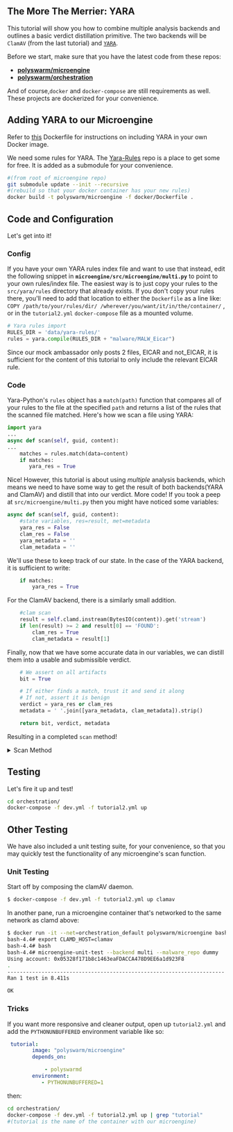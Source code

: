 ## The More The Merrier: YARA

This tutorial will show you how to combine multiple analysis backends and outlines a basic verdict distillation primitive. The two backends will be `ClamAV` (from the last tutorial) and [`YARA`](https://virustotal.github.io/yara/).

Before we start, make sure that you have the latest code from these repos:

* [**polyswarm/microengine**](https://github.com/polyswarm/microengine)
* [**polyswarm/orchestration**](https://github.com/polyswarm/orchestration)

And of course,`docker` and `docker-compose` are still requirements as well. These projects are dockerized for your convenience.

## Adding YARA to our Microengine

Refer to [this](https://hub.docker.com/r/blacktop/yara/~/dockerfile/) Dockerfile for instructions on including YARA in your own Docker image.

We need some rules for YARA. The [Yara-Rules](https://github.com/Yara-Rules/rules) repo is a place to get some for free. It is added as a submodule for your convenience.

```sh
#(from root of microengine repo)
git submodule update --init --recursive
#(rebuild so that your docker container has your new rules)
docker build -t polyswarm/microengine -f docker/Dockerfile .
```

## Code and Configuration

Let's get into it!

### Config

If you have your own YARA rules index file and want to use that instead, edit the following snippet in **`microengine/src/microengine/multi.py`** to point to your own rules/index file. The easiest way is to just copy your rules to the `src/yara/rules` directory that already exists. If you don't copy your rules there, you'll need to add that location to either the `Dockerfile` as a line like: `COPY /path/to/your/rules/dir/ /wherever/you/want/it/in/the/container/` , or in the `tutorial2.yml` `docker-compose` file as a mounted volume.

```py
# Yara rules import
RULES_DIR = 'data/yara-rules/'
rules = yara.compile(RULES_DIR + "malware/MALW_Eicar")
```

Since our mock ambassador only posts 2 files, EICAR and not_EICAR, it is sufficient for the content of this tutorial to only include the relevant EICAR rule.

### Code

Yara-Python's `rules` object has a `match(path)` function that compares all of your rules to the file at the specified `path` and returns a list of the rules that the scanned file matched. Here's how we scan a file using YARA:

```py
import yara
...
async def scan(self, guid, content):
...
    matches = rules.match(data=content)
    if matches:
       yara_res = True
```

Nice! However, this tutorial is about using *multiple* analysis backends, which means we need to have some way to get the result of both backends(YARA and ClamAV) and distill that into our verdict. More code! If you took a peep at `src/microengine/multi.py` then you might have noticed some variables:

```py
async def scan(self, guid, content):    
    #state variables, res=result, met=metadata
    yara_res = False
    clam_res = False
    yara_metadata = ''
    clam_metadata = ''
```

We'll use these to keep track of our state. In the case of the YARA backend, it is sufficient to write:

```py
    if matches:
        yara_res = True
```

For the ClamAV backend, there is a similarly small addition.

```py
    #clam scan
    result = self.clamd.instream(BytesIO(content)).get('stream')
    if len(result) >= 2 and result[0] == 'FOUND':
        clam_res = True
        clam_metadata = result[1]
```

Finally, now that we have some accurate data in our variables, we can distill them into a usable and submissible verdict.

```py
    # We assert on all artifacts
    bit = True

    # If either finds a match, trust it and send it along
    # If not, assert it is benign
    verdict = yara_res or clam_res
    metadata = ' '.join([yara_metadata, clam_metadata]).strip()

    return bit, verdict, metadata
```

Resulting in a completed `scan` method!

<details markdown="1">

<summary>Scan Method</summary>

### A completed Scan() method!

```python
async def scan(self, guid, content):
        """Scan an artifact with ClamAV + YARA
        Args:
            guid (str): GUID of the bounty under analysis, use to track artifacts in the same bounty
            content (bytes): Content of the artifact to be scan
        Returns:
            (bool, bool, str): Tuple of bit, verdict, metadata
            bit (bool): Whether to include this artifact in the assertion or not
            verdict (bool): Whether this artifact is malicious or not
            metadata (str): Optional metadata about this artifact
        """
        yara_res = False
        clam_res = False
        yara_metadata = ''
        clam_metadata = ''
        # Yara rule matching
        matches = self.rules.match(data=content)
        if matches:
            yara_res = True
        # ClamAV scan
        result = self.clamd.instream(BytesIO(content)).get('stream')
        if len(result) >= 2 and result[0] == 'FOUND':
            clam_res = True
            clam_metadata = result[1]
        # We assert on all artifacts
        bit = True
        # If either finds a match, trust it and send it along
        # If not, assert it is benign
        verdict = yara_res or clam_res
        metadata = ' '.join([yara_metadata, clam_metadata]).strip()
        return bit, verdict, metadata
```

</details>

## Testing

Let's fire it up and test!

```sh
cd orchestration/
docker-compose -f dev.yml -f tutorial2.yml up
```

## Other Testing

We have also included a unit testing suite, for your convenience, so that you may quickly test the functionality of any microengine's scan function.

### Unit Testing

Start off by composing the clamAV daemon.

```sh
$ docker-compose -f dev.yml -f tutorial2.yml up clamav
```

In another pane, run a microengine container that's networked to the same network as clamd above:

```sh
$ docker run -it --net=orchestration_default polyswarm/microengine bash
bash-4.4# export CLAMD_HOST=clamav
bash-4.4# bash
bash-4.4# microengine-unit-test --backend multi --malware_repo dummy
Using account: 0x05328f171b8c1463eaFDACCA478D9EE6a1d923F8
.
----------------------------------------------------------------------
Ran 1 test in 8.411s

OK
```

### Tricks

If you want more responsive and cleaner output, open up `tutorial2.yml` and add the `PYTHONUNBUFFERED` environment variable like so:

```yml
 tutorial:
        image: "polyswarm/microengine"
        depends_on:

            - polyswarmd
        environment:
           - PYTHONUNBUFFERED=1
```

then:

```sh
cd orchestration/
docker-compose -f dev.yml -f tutorial2.yml up | grep "tutorial"
#(tutorial is the name of the container with our microengine)
```